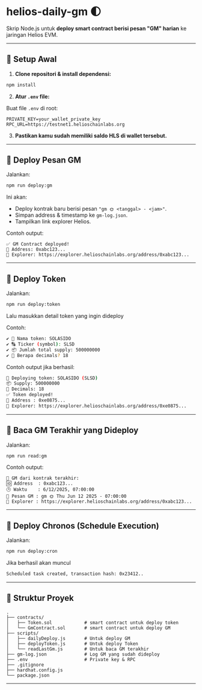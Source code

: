 # helios-daily-gm 🌓

Skrip Node.js untuk **deploy smart contract berisi pesan "GM" harian** ke jaringan Helios EVM.  

---

## 🔧 Setup Awal

1. **Clone repositori & install dependensi:**

```bash
npm install
```

2. **Atur `.env` file:**

Buat file `.env` di root:

```
PRIVATE_KEY=your_wallet_private_key
RPC_URL=https://testnet1.helioschainlabs.org
```


3. **Pastikan kamu sudah memiliki saldo HLS di wallet tersebut.**

---

## 🚀 Deploy Pesan GM

Jalankan:

```bash
npm run deploy:gm
```

Ini akan:
- Deploy kontrak baru berisi pesan `"gm 🌞 <tanggal> - <jam>"`.
- Simpan address & timestamp ke `gm-log.json`.
- Tampilkan link explorer Helios.

Contoh output:

```
✅ GM Contract deployed!
📍 Address: 0xabc123...
🔗 Explorer: https://explorer.helioschainlabs.org/address/0xabc123...
```

---
## 🚀 Deploy Token

Jalankan:

```bash
npm run deploy:token
```

Lalu masukkan detail token yang ingin dideploy

Contoh:
```bash
✔ 📝 Nama token: SOLASIDO
✔ 🔠 Ticker (symbol): SLSD
✔ 📦 Jumlah total supply: 500000000
✔ 🔢 Berapa decimals? 18
```

Contoh output jika berhasil:
```bash
🚀 Deploying token: SOLASIDO (SLSD)
📦 Supply: 500000000
🔢 Decimals: 18
✅ Token deployed!
📍 Address : 0xe0875...
🔗 Explorer: https://explorer.helioschainlabs.org/address/0xe0875...
```

---

## 📖 Baca GM Terakhir yang Dideploy

Jalankan:

```bash
npm run read:gm
```

Contoh output:

```
📍 GM dari kontrak terakhir:
🆔 Address  : 0xabc123...
🕒 Waktu    : 6/12/2025, 07:00:00
💬 Pesan GM : gm 🌞 Thu Jun 12 2025 - 07:00:00
🔗 Explorer : https://explorer.helioschainlabs.org/address/0xabc123...
```

---
## 🚀 Deploy Chronos (Schedule Execution)

Jalankan:
```bash
npm run deploy:cron
```

Jika berhasil akan muncul 
```bash
Scheduled task created, transaction hash: 0x23412..
```
---

## 📂 Struktur Proyek

```
.
├── contracts/
│   ├── Token.sol            # smart contract untuk deploy token
│   └── GmContract.sol       # smart contract untuk deploy GM
├── scripts/
│   ├── dailyDeploy.js       # Untuk deploy GM
│   ├── deployToken.js       # Untuk deploy Token
│   └── readLastGm.js        # Untuk baca GM terakhir
├── gm-log.json              # Log GM yang sudah dideploy
├── .env                     # Private key & RPC
├── .gitignore
├── hardhat.config.js
└── package.json
```

---

